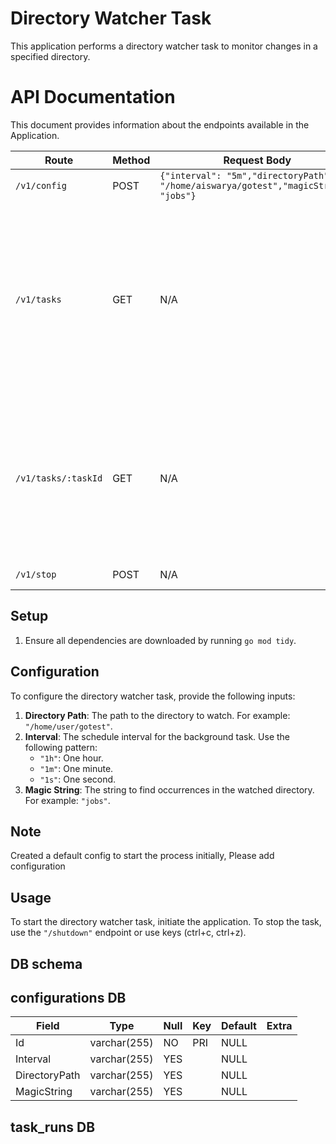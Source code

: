 # Directory Watcher Task

This application performs a directory watcher task to monitor changes in a specified directory.

# API Documentation

This document provides information about the endpoints available in the Application.

| Route           | Method | Request Body                     | Sample Response                   | Description                    |
| --------------- | ------ | -------------------------------- | --------------------------------- | ------------------------------ |
| `/v1/config`    | POST   | `{"interval": "5m","directoryPath": "/home/aiswarya/gotest","magicString": "jobs"}` | `{"users": [{"id": 1, "name": "John"}, {"id": 2, "name": "Alice"}]}` | Create/Update config           |
| `/v1/tasks`     | GET    | N/A                              | ```json<br>[<br>    {<br>        "id": "0e8e7bde-fb67-11ee-83b5-00be431e2025",<br>        "systemId": "00:be:43:1e:20:25",<br>        "startTime": "2024-04-16T02:00:53+05:30",<br>        "createdTime": "2024-04-16T02:00:53+05:30",<br>        "dirInfo": null,<br>        "totalMagicStringCount": 6,<br>        "updatedTime": "2024-04-16T02:00:53+05:30",<br>        "endTime": "2024-04-16T02:01:53+05:30",<br>        "status": "Success",<br>        "magicString": "jobs"<br>    }<br>]``` | Get All tasks                  |
| `/v1/tasks/:taskId` | GET    | N/A                              | `{"id": "0e8e7bde-fb67-11ee-83b5-00be431e2025", "systemId": "00:be:43:1e:20:25", "startTime": "2024-04-16T02:00:53+05:30", "createdTime": "2024-04-16T02:00:53+05:30", "dirInfo": null, "totalMagicStringCount": 6, "updatedTime": "2024-04-16T02:00:53+05:30", "endTime": "2024-04-16T02:01:53+05:30", "status": "Success", "magicString": "jobs"}` | Get task by id                 |
| `/v1/stop`      | POST   | N/A                              | N/A                               | Stops the process              |





## Setup

1. Ensure all dependencies are downloaded by running `go mod tidy`.

## Configuration

To configure the directory watcher task, provide the following inputs:

1. **Directory Path**: The path to the directory to watch. For example: `"/home/user/gotest"`.
2. **Interval**: The schedule interval for the background task. Use the following pattern:
    - `"1h"`: One hour.
    - `"1m"`: One minute.
    - `"1s"`: One second.
3. **Magic String**: The string to find occurrences in the watched directory. For example: `"jobs"`.

## Note
Created a default config to start the process initially, Please add configuration 

## Usage

To start the directory watcher task, initiate the application. To stop the task, use the `"/shutdown"` endpoint or use keys (ctrl+c, ctrl+z).


## DB schema
## configurations DB
| Field         | Type         | Null | Key | Default | Extra |
|---------------|--------------|------|-----|---------|-------|
| Id            | varchar(255) | NO   | PRI | NULL    |       |
| Interval      | varchar(255) | YES  |     | NULL    |       |
| DirectoryPath | varchar(255) | YES  |     | NULL    |       |
| MagicString   | varchar(255) | YES  |     | NULL    |       |

## task_runs DB



